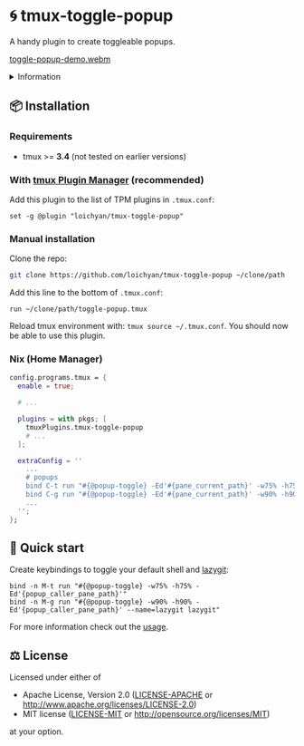 # 🌀 tmux-toggle-popup

A handy plugin to create toggleable popups.

[toggle-popup-demo.webm](https://github.com/user-attachments/assets/faf45582-50c5-4efb-86cb-1f1d0e4d95a9)

<details>
<summary>Information</summary>

- font: [0xProto](https://github.com/0xType/0xProto)
- tmux: [tmux-base16](https://github.com/loichyan/tmux-base16)
- Neovim: [Meowim](https://github.com/loichyan/Meowim)

</details>

## 📦 Installation

### Requirements

- tmux >= **3.4** (not tested on earlier versions)

### With [tmux Plugin Manager](https://github.com/tmux-plugins/tpm) (recommended)

Add this plugin to the list of TPM plugins in `.tmux.conf`:

```tmux
set -g @plugin "loichyan/tmux-toggle-popup"
```

### Manual installation

Clone the repo:

```sh
git clone https://github.com/loichyan/tmux-toggle-popup ~/clone/path
```

Add this line to the bottom of `.tmux.conf`:

```tmux
run ~/clone/path/toggle-popup.tmux
```

Reload tmux environment with: `tmux source ~/.tmux.conf`. You should now be able
to use this plugin.

### Nix (Home Manager)

```nix
config.programs.tmux = {
  enable = true;

  # ...

  plugins = with pkgs; [
    tmuxPlugins.tmux-toggle-popup
    # ...
  ];

  extraConfig = ''
    ...
    # popups
    bind C-t run "#{@popup-toggle} -Ed'#{pane_current_path}' -w75% -h75%"
    bind C-g run "#{@popup-toggle} -Ed'#{pane_current_path}' -w90% -h90% --name=lazygit lazygit"
    ...
  '';
};
```

## 🚗 Quick start

Create keybindings to toggle your default shell and
[lazygit](https://github.com/jesseduffield/lazygit):

```tmux
bind -n M-t run "#{@popup-toggle} -w75% -h75% -Ed'{popup_caller_pane_path}'"
bind -n M-g run "#{@popup-toggle} -w90% -h90% -Ed'{popup_caller_pane_path}' --name=lazygit lazygit"
```

For more information check out the [usage](USAGE.md).

## ⚖️ License

Licensed under either of

- Apache License, Version 2.0 ([LICENSE-APACHE](LICENSE-APACHE) or
  <http://www.apache.org/licenses/LICENSE-2.0>)
- MIT license ([LICENSE-MIT](LICENSE-MIT) or
  <http://opensource.org/licenses/MIT>)

at your option.

